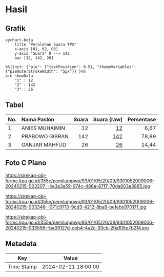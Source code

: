 # Hasil

## Grafik

```mermaid
xychart-beta
    title "Perolehan Suara TPS"
    x-axis [01, 02, 03]
    y-axis "Suara" 0 --> 142
    bar [12, 142, 26]
```

```mermaid
%%{init: {"pie": {"textPosition": 0.5}, "themeVariables": {"pieOuterStrokeWidth": "5px"}} }%%
pie showData
    "1" : 12
    "2" : 142
    "3" : 26
```

## Tabel

| No. | Nama Paslon    | Suara | Suara (raw) | Persentase |
|:--- |:-------------- | -----:| -----------:| ----------:|
| 1   | ANIES MUHAIMIN | 12    | [12][p-1]   | 6,67       |
| 2   | PRABOWO GIBRAN | 142   | [142][p-2]  | 78,89      |
| 3   | GANJAR MAHFUD  | 26    | [26][p-3]   | 14,44      |


[p-1]: https://github.com/gigit-pemilu/pemilu-2024-93-papua-selatan/blob/main/pilpres/hitung-suara/sub/93-papua-selatan/sub/01-merauke/sub/05-semangga/sub/2009-muram-sari/sub/006-tps/sub/paslon-1.txt
[p-2]: https://github.com/gigit-pemilu/pemilu-2024-93-papua-selatan/blob/main/pilpres/hitung-suara/sub/93-papua-selatan/sub/01-merauke/sub/05-semangga/sub/2009-muram-sari/sub/006-tps/sub/paslon-2.txt
[p-3]: https://github.com/gigit-pemilu/pemilu-2024-93-papua-selatan/blob/main/pilpres/hitung-suara/sub/93-papua-selatan/sub/01-merauke/sub/05-semangga/sub/2009-muram-sari/sub/006-tps/sub/paslon-3.txt

## Foto C Plano

https://sirekap-obj-formc.kpu.go.id/355e/pemilu/ppwp/93/01/05/20/09/9301052009006-20240215-003207--4e3a3a59-974c-486a-87f7-70da803a3885.jpg

https://sirekap-obj-formc.kpu.go.id/355e/pemilu/ppwp/93/01/05/20/09/9301052009006-20240215-003346--071c9710-9cd3-4212-8ba9-befebe970171.jpg

https://sirekap-obj-formc.kpu.go.id/355e/pemilu/ppwp/93/01/05/20/09/9301052009006-20240215-033556--ba09127d-deb4-4a2c-93cb-20a105e7b214.jpg


## Metadata

| Key        | Value               |
| ---------- | ------------------- |
| Time Stamp | 2024-02-21 18:00:00 |



